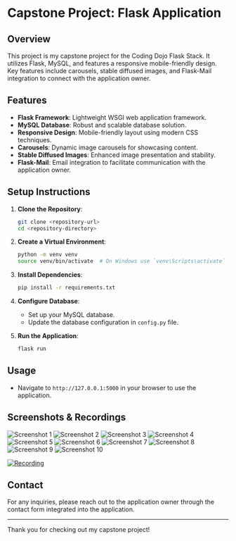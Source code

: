 # Capstone Project: Flask Application

## Overview

This project is my capstone project for the Coding Dojo Flask Stack. It utilizes Flask, MySQL, and features a responsive mobile-friendly design. Key features include carousels, stable diffused images, and Flask-Mail integration to connect with the application owner.

## Features

- **Flask Framework**: Lightweight WSGI web application framework.
- **MySQL Database**: Robust and scalable database solution.
- **Responsive Design**: Mobile-friendly layout using modern CSS techniques.
- **Carousels**: Dynamic image carousels for showcasing content.
- **Stable Diffused Images**: Enhanced image presentation and stability.
- **Flask-Mail**: Email integration to facilitate communication with the application owner.

## Setup Instructions

1. **Clone the Repository**:
    ```bash
    git clone <repository-url>
    cd <repository-directory>
    ```

2. **Create a Virtual Environment**:
    ```bash
    python -m venv venv
    source venv/bin/activate  # On Windows use `venv\Scripts\activate`
    ```

3. **Install Dependencies**:
    ```bash
    pip install -r requirements.txt
    ```

4. **Configure Database**:
    - Set up your MySQL database.
    - Update the database configuration in `config.py` file.

5. **Run the Application**:
    ```bash
    flask run
    ```

## Usage

- Navigate to `http://127.0.0.1:5000` in your browser to use the application.

## Screenshots & Recordings

![Screenshot 1](static/imgs/DreamMarketScreenshots/screenshot_1.png)
![Screenshot 2](static/imgs/DreamMarketScreenshots/screenshot_2.png)
![Screenshot 3](static/imgs/DreamMarketScreenshots/screenshot_3.png)
![Screenshot 4](static/imgs/DreamMarketScreenshots/screenshot_4.png)
![Screenshot 5](static/imgs/DreamMarketScreenshots/screenshot_5.png)
![Screenshot 6](static/imgs/DreamMarketScreenshots/screenshot_6.png)
![Screenshot 7](static/imgs/DreamMarketScreenshots/screenshot_7.png)
![Screenshot 8](static/imgs/DreamMarketScreenshots/screenshot_8.png)
![Screenshot 9](static/imgs/DreamMarketScreenshots/screenshot_9.png)
![Screenshot 10](static/imgs/DreamMarketScreenshots/screenshot_10.png)

[![Recording](static/imgs/DreamMarketScreenshots/recording_thumbnail.png)](static/imgs/DreamMarketScreenshots/Recording_2024-07-12_145741.mp4)

## Contact

For any inquiries, please reach out to the application owner through the contact form integrated into the application.

---

Thank you for checking out my capstone project!
